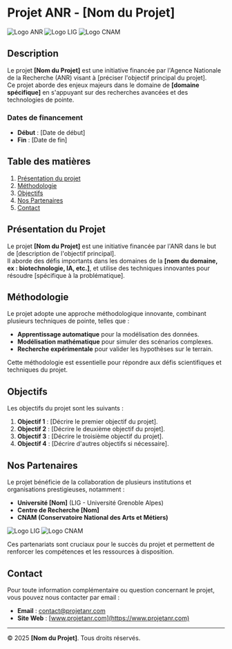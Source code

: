 # Projet ANR - [Nom du Projet]

![Logo ANR](logos/anr-logo.jpg) ![Logo LIG](logos/lig-logo.png) ![Logo CNAM](logos/cnam-logo.png)

## Description

Le projet **[Nom du Projet]** est une initiative financée par l'Agence Nationale de la Recherche (ANR) visant à [préciser l'objectif principal du projet].  
Ce projet aborde des enjeux majeurs dans le domaine de **[domaine spécifique]** en s'appuyant sur des recherches avancées et des technologies de pointe.

### Dates de financement
- **Début** : [Date de début]
- **Fin** : [Date de fin]

## Table des matières

1. [Présentation du projet](#présentation-du-projet)
2. [Méthodologie](#méthodologie)
3. [Objectifs](#objectifs)
4. [Nos Partenaires](#nos-partenaires)
5. [Contact](#contact)

## Présentation du Projet

Le projet **[Nom du Projet]** est une initiative financée par l'ANR dans le but de [description de l'objectif principal].  
Il aborde des défis importants dans les domaines de la **[nom du domaine, ex : biotechnologie, IA, etc.]**, et utilise des techniques innovantes pour résoudre [spécifique à la problématique].

## Méthodologie

Le projet adopte une approche méthodologique innovante, combinant plusieurs techniques de pointe, telles que :
- **Apprentissage automatique** pour la modélisation des données.
- **Modélisation mathématique** pour simuler des scénarios complexes.
- **Recherche expérimentale** pour valider les hypothèses sur le terrain.

Cette méthodologie est essentielle pour répondre aux défis scientifiques et techniques du projet.

## Objectifs

Les objectifs du projet sont les suivants :
1. **Objectif 1** : [Décrire le premier objectif du projet].
2. **Objectif 2** : [Décrire le deuxième objectif du projet].
3. **Objectif 3** : [Décrire le troisième objectif du projet].
4. **Objectif 4** : [Décrire d'autres objectifs si nécessaire].

## Nos Partenaires

Le projet bénéficie de la collaboration de plusieurs institutions et organisations prestigieuses, notamment :
- **Université [Nom]** (LIG - Université Grenoble Alpes)
- **Centre de Recherche [Nom]**
- **CNAM (Conservatoire National des Arts et Métiers)**

![Logo LIG](logos/lig-logo.png) ![Logo CNAM](logos/cnam-logo.png)

Ces partenariats sont cruciaux pour le succès du projet et permettent de renforcer les compétences et les ressources à disposition.

## Contact

Pour toute information complémentaire ou question concernant le projet, vous pouvez nous contacter par email :

- **Email** : [contact@projetanr.com](mailto:contact@projetanr.com)
- **Site Web** : [www.projetanr.com](https://www.projetanr.com)

---

© 2025 **[Nom du Projet]**. Tous droits réservés.
